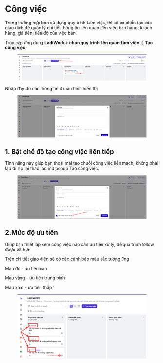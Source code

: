 # Công việc

Trong trường hợp bạn sử dụng quy trình Làm việc, thì sẽ có phần tạo các giao dịch để quản lý chi tiết thông tin  liên quan đến việc bán hàng, khách hàng, giá tiền, tiến độ của việc bán&#x20;

Truy cập ứng dụng **LadiWork-> chọn quy trình liên quan Làm việc  -> Tạo công việc**&#x20;

<figure><img src="../../../.gitbook/assets/image (1484).png" alt=""><figcaption></figcaption></figure>

Nhập đầy đủ các thông tin ở màn hình hiển thị&#x20;

<figure><img src="../../../.gitbook/assets/image (1485).png" alt=""><figcaption></figcaption></figure>

## 1. Bật chế độ tạo công việc liên tiếp

Tính năng này giúp bạn thoải mái tạo chuỗi công việc liền mạch, không phải lặp đi lặp lại thao tác mở popup Tạo công việc.

<figure><img src="../../../.gitbook/assets/image (1486).png" alt=""><figcaption></figcaption></figure>

## 2.Mức độ ưu tiên&#x20;

Giúp bạn thiết lập xem công việc nào cần ưu tiên xử lý, để quá trình follow được tốt hơn

Trên chi tiết giao diện sẽ có các cảnh báo màu sắc tương ứng&#x20;

Màu đỏ - ưu tiên cao&#x20;

Màu vàng - ưu tiên trung bình

Màu xám - ưu tiên thấp '

<figure><img src="../../../.gitbook/assets/image (1488).png" alt=""><figcaption></figcaption></figure>
